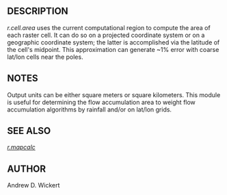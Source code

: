 ## DESCRIPTION

*r.cell.area* uses the current computational region to compute the area
of each raster cell. It can do so on a projected coordinate system or on
a geographic coordinate system; the latter is accomplished via the
latitude of the cell's midpoint. This approximation can generate \~1%
error with coarse lat/lon cells near the poles.

## NOTES

Output units can be either square meters or square kilometers. This
module is useful for determining the flow accumulation area to weight
flow accumulation algorithms by rainfall and/or on lat/lon grids.

## SEE ALSO

*[r.mapcalc](https://grass.osgeo.org/grass-stable/manuals/r.mapcalc.html)*

## AUTHOR

Andrew D. Wickert
